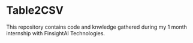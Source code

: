 # Table2CSV
This repository contains code and knwledge gathered during my 1 month internship with FinsightAI Technologies.
